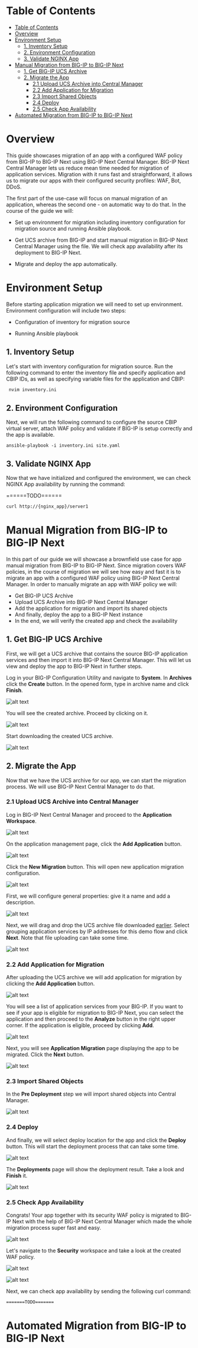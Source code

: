 # Table of Contents

- [Table of Contents](#table-of-contents)
- [Overview](#overview)
- [Environment Setup](#environment-setup)
  - [1. Inventory Setup](#1-inventory-setup)
  - [2. Environment Configuration](#2-environment-configuration)
  - [3. Validate NGINX App](#3-validate-nginx-app)
- [Manual Migration from BIG-IP to BIG-IP Next](#manual-migration-from-big-ip-to-big-ip-next)
  - [1. Get BIG-IP UCS Archive](#1-get-big-ip-ucs-archive)
  - [2. Migrate the App](#2-migrate-the-app)
    - [2.1 Upload UCS Archive into Central Manager](#21-upload-ucs-archive-into-central-manager)
    - [2.2 Add Application for Migration](#22-add-application-for-migration)
    - [2.3 Import Shared Objects](#23-import-shared-objects)
    - [2.4 Deploy](#24-deploy)
    - [2.5 Check App Availability](#25-check-app-availability)
- [Automated Migration from BIG-IP to BIG-IP Next](#automated-migration-from-big-ip-to-big-ip-next)

# Overview

This guide showcases migration of an app with a configured WAF policy from BIG-IP to BIG-IP Next using BIG-IP Next Central Manager. BIG-IP Next Central Manager lets us reduce mean time needed for migration of application services. Migration with it runs fast and straightforward, it allows us to migrate our apps with their configured security profiles: WAF, Bot, DDoS.

The first part of the use-case will focus on manual migration of an application, whereas the second one - on automatic way to do that. In the course of the guide we will:

- Set up environment for migration including inventory configuration for migration source and running Ansible playbook.

- Get UCS archive from BIG-IP and start manual migration in BIG-IP Next Central Manager using the file. We will check app availability after its deployment to BIG-IP Next.

- Migrate and deploy the app automatically.

# Environment Setup

Before starting application migration we will need to set up environment. Environment configuration will include two steps:

- Configuration of inventory for migration source

- Running Ansible playbook

## 1. Inventory Setup

Let's start with inventory configuration for migration source. Run the following command to enter the inventory file and specify application and CBIP IDs, as well as specifying variable files for the application and CBIP:

```bash
 nvim inventory.ini
```

## 2. Environment Configuration

Next, we will run the following command to configure the source CBIP virtual server, attach WAF policy and validate if BIG-IP is setup correctly and the app is available.

```bach
ansible-playbook -i inventory.ini site.yaml
```

## 3. Validate NGINX App

Now that we have initialized and configured the environment, we can check NGINX App availability by running the command:

======TODO======

```bash
curl http://{nginx_app}/server1
```

# Manual Migration from BIG-IP to BIG-IP Next

In this part of our guide we will showcase a brownfield use case for app manual migration from BIG-IP to BIG-IP Next. Since migration covers WAF policies, in the course of migration we will see how easy and fast it is to migrate an app with a configured WAF policy using BIG-IP Next Central Manager. In order to manually migrate an app with WAF policy we will:

- Get BIG-IP UCS Archive
- Upload UCS Archive into BIG-IP Next Central Manager
- Add the application for migration and import its shared objects
- And finally, deploy the app to a BIG-IP Next instance
- In the end, we will verify the created app and check the availability

## 1. Get BIG-IP UCS Archive

First, we will get a UCS archive that contains the source BIG-IP application services and then import it into BIG-IP Next Central Manager. This will let us view and deploy the app to BIG-IP Next in further steps.

Log in your BIG-IP Configuration Utility and navigate to **System**. In **Archives** click the **Create** button. In the opened form, type in archive name and click **Finish**.

![alt text](./assets/create-ucs.png)

You will see the created archive. Proceed by clicking on it.

![alt text](./assets/created-ucs.png)

Start downloading the created UCS archive.

![alt text](./assets/download-ucs.png)

## 2. Migrate the App

Now that we have the UCS archive for our app, we can start the migration process. We will use BIG-IP Next Central Manager to do that.

### 2.1 Upload UCS Archive into Central Manager

Log in BIG-IP Next Central Manager and proceed to the **Application Workspace**.

![alt text](./assets/cm-navigate.png)

On the application management page, click the **Add Application** button.

![alt text](./assets/add-app.png)

Click the **New Migration** button. This will open new application migration configuration.

![alt text](./assets/new-migration.png)

First, we will configure general properties: give it a name and add a description.

![alt text](./assets/migration-name.png)

Next, we will drag and drop the UCS archive file downloaded [earlier](#1-get-big-ip-ucs-archive). Select grouping application services by IP addresses for this demo flow and click **Next**. Note that file uploading can take some time.

![alt text](./assets/upload-ucs.png)

### 2.2 Add Application for Migration

After uploading the UCS archive we will add application for migration by clicking the **Add Application** button.

![alt text](./assets/add-application.png)

You will see a list of application services from your BIG-IP. If you want to see if your app is eligible for migration to BIG-IP Next, you can select the application and then proceed to the **Analyze** button in the right upper corner. If the application is eligible, proceed by clicking **Add**.

![alt text](./assets/add-apps-to-migration.png)

Next, you will see **Application Migration** page displaying the app to be migrated. Click the **Next** button.

![alt text](./assets/app-mig-list.png)

### 2.3 Import Shared Objects

In the **Pre Deployment** step we will import shared objects into Central Manager.

![alt text](./assets/import-shared-objects.png)

### 2.4 Deploy

And finally, we will select deploy location for the app and click the **Deploy** button. This will start the deployment process that can take some time.

![alt text](./assets/deploy.png)

The **Deployments** page will show the deployment result. Take a look and **Finish** it.

![alt text](./assets/finished-deployment.png)

### 2.5 Check App Availability

Congrats! Your app together with its security WAF policy is migrated to BIG-IP Next with the help of BIG-IP Next Central Manager which made the whole migration process super fast and easy.

![alt text](./assets/deployed-apps.png)

Let's navigate to the **Security** workspace and take a look at the created WAF policy.

![alt text](./assets/waf-policies-dash.png)

![alt text](./assets/waf-dash.png)

Next, we can check app availability by sending the following curl command:

```bash
=======TODO=======
```

# Automated Migration from BIG-IP to BIG-IP Next
